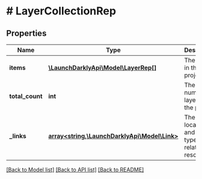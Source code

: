 # # LayerCollectionRep

## Properties

Name | Type | Description | Notes
------------ | ------------- | ------------- | -------------
**items** | [**\LaunchDarklyApi\Model\LayerRep[]**](LayerRep.md) | The layers in the project |
**total_count** | **int** | The total number of layers in the project |
**_links** | [**array<string,\LaunchDarklyApi\Model\Link>**](Link.md) | The location and content type of related resources |

[[Back to Model list]](../../README.md#models) [[Back to API list]](../../README.md#endpoints) [[Back to README]](../../README.md)
